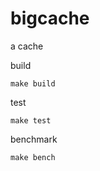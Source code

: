# bigcache
a cache

build

```
make build
```

test

```
make test
```

benchmark

```
make bench
```
